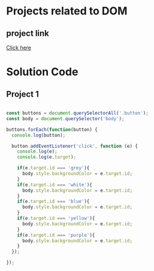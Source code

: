 # Projects related to DOM

## project link
[Click here](https://stackblitz.com/edit/stackblitz-starters-c8jf3tj3?description=HTML/CSS/JS%20Starter&file=script.js,styles.css,index.html&terminalHeight=10&title=Static%20Starter)
# Solution Code

## Project 1

```javascript

const buttons = document.querySelectorAll('.button');
const body = document.querySelector('body');

buttons.forEach(function(button) {
  console.log(button);

  button.addEventListener('click', function (e) {
    console.log(e);
    console.log(e.target);

    if(e.target.id === 'grey'){
      body.style.backgroundColor = e.target.id;
    }
    if(e.target.id === 'white'){
      body.style.backgroundColor = e.target.id;
    }
    if(e.target.id === 'blue'){
      body.style.backgroundColor = e.target.id;
    }
    if(e.target.id === 'yellow'){
      body.style.backgroundColor = e.target.id;
    }
    if(e.target.id === 'purple'){
      body.style.backgroundColor = e.target.id;
    }
  });

});

```